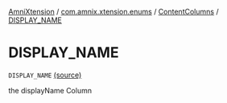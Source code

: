 [AmniXtension](../../index.md) / [com.amnix.xtension.enums](../index.md) / [ContentColumns](index.md) / [DISPLAY_NAME](./-d-i-s-p-l-a-y_-n-a-m-e.md)

# DISPLAY_NAME

`DISPLAY_NAME` [(source)](https://github.com/AmniX/AmniXTension/tree/master/AmniXtension/src/main/java/com/amnix/xtension/enums/ContentColumns.kt#L14)

the displayName Column

